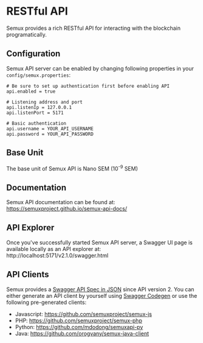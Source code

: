 # RESTful API

Semux provides a rich RESTful API for interacting with the blockchain programatically.

## Configuration

Semux API server can be enabled by changing following properties in your `config/semux.properties`:
```
# Be sure to set up authentication first before enabling API
api.enabled = true

# Listening address and port
api.listenIp = 127.0.0.1
api.listenPort = 5171

# Basic authentication
api.username = YOUR_API_USERNAME
api.password = YOUR_API_PASSWORD
```

## Base Unit

The base unit of Semux API is Nano SEM (10<sup>-9</sup> SEM)

## Documentation

Semux API documentation can be found at: https://semuxproject.github.io/semux-api-docs/

## API Explorer

Once you've successfully started Semux API server, a Swagger UI page is available locally as an API explorer at: http://localhost:5171/v2.1.0/swagger.html

## API Clients

Semux provides a [Swagger API Spec in JSON](../src/main/resources/org/semux/api/v2_1_0/swagger.json) since API version 2. You can either generate an API client by yourself using [Swagger Codegen](https://github.com/swagger-api/swagger-codegen) or use the following pre-generated clients:

- Javascript: https://github.com/semuxproject/semux-js
- PHP: https://github.com/semuxproject/semux-php
- Python: https://github.com/mdodong/semuxapi-py
- Java: https://github.com/orogvany/semux-java-client
